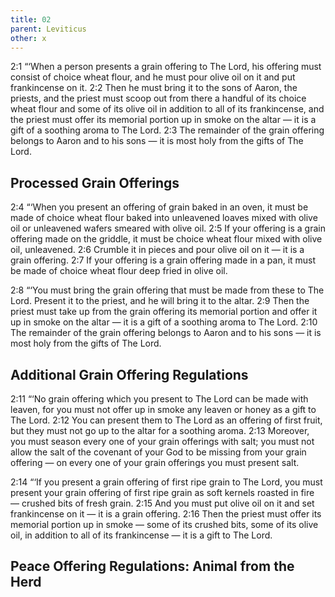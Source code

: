 ```yaml
---
title: 02
parent: Leviticus
other: x
---
```



<a name="2:1">2:1</a> “‘When a person presents a grain offering to The Lord, his offering must consist of choice wheat flour, and he must pour olive oil on it and put frankincense on it. <a name="2:2">2:2</a> Then he must bring it to the sons of Aaron, the priests, and the priest must scoop out from there a handful of its choice wheat flour and some of its olive oil in addition to all of its frankincense, and the priest must offer its memorial portion up in smoke on the altar — it is a gift of a soothing aroma to The Lord. <a name="2:3">2:3</a> The remainder of the grain offering belongs to Aaron and to his sons — it is most holy from the gifts of The Lord.

## Processed Grain Offerings

<a name="2:4">2:4</a> “‘When you present an offering of grain baked in an oven, it must be made of choice wheat flour baked into unleavened loaves mixed with olive oil or unleavened wafers smeared with olive oil. <a name="2:5">2:5</a> If your offering is a grain offering made on the griddle, it must be choice wheat flour mixed with olive oil, unleavened. <a name="2:6">2:6</a> Crumble it in pieces and pour olive oil on it — it is a grain offering. <a name="2:7">2:7</a> If your offering is a grain offering made in a pan, it must be made of choice wheat flour deep fried in olive oil.

<a name="2:8">2:8</a> “‘You must bring the grain offering that must be made from these to The Lord. Present it to the priest, and he will bring it to the altar. <a name="2:9">2:9</a> Then the priest must take up from the grain offering its memorial portion and offer it up in smoke on the altar — it is a gift of a soothing aroma to The Lord. <a name="2:10">2:10</a> The remainder of the grain offering belongs to Aaron and to his sons — it is most holy from the gifts of The Lord.

## Additional Grain Offering Regulations

<a name="2:11">2:11</a> “‘No grain offering which you present to The Lord can be made with leaven, for you must not offer up in smoke any leaven or honey as a gift to The Lord. <a name="2:12">2:12</a> You can present them to The Lord as an offering of first fruit, but they must not go up to the altar for a soothing aroma. <a name="2:13">2:13</a> Moreover, you must season every one of your grain offerings with salt; you must not allow the salt of the covenant of your God to be missing from your grain offering — on every one of your grain offerings you must present salt.

<a name="2:14">2:14</a> “‘If you present a grain offering of first ripe grain to The Lord, you must present your grain offering of first ripe grain as soft kernels roasted in fire — crushed bits of fresh grain. <a name="2:15">2:15</a> And you must put olive oil on it and set frankincense on it — it is a grain offering. <a name="2:16">2:16</a> Then the priest must offer its memorial portion up in smoke — some of its crushed bits, some of its olive oil, in addition to all of its frankincense — it is a gift to The Lord.

## Peace Offering Regulations: Animal from the Herd